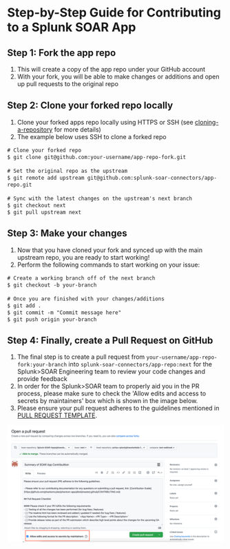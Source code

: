 # Step-by-Step Guide for Contributing to a Splunk SOAR App

## Step 1: Fork the app repo

1. This will create a copy of the app repo under your GitHub account
1. With your fork, you will be able to make changes or additions and open up pull requests to the original repo

## Step 2: Clone your forked repo locally

1. Clone your forked apps repo locally using HTTPS or SSH (see [cloning-a-repository](https://docs.github.com/en/repositories/creating-and-managing-repositories/cloning-a-repository) for more details)
1. The example below uses SSH to clone a forked repo

  ```
  # Clone your forked repo 
  $ git clone git@github.com:your-username/app-repo-fork.git
  
  # Set the original repo as the upstream
  $ git remote add upstream git@github.com:splunk-soar-connectors/app-repo.git 
  
  # Sync with the latest changes on the upstream's next branch
  $ git checkout next
  $ git pull upstream next
  ``` 
  
## Step 3: Make your changes

1. Now that you have cloned your fork and synced up with the main upstream repo, you are ready to start working!
1. Perform the following commands to start working on your issue:

  ```
  # Create a working branch off of the next branch
  $ git checkout -b your-branch
  
  # Once you are finished with your changes/additions
  $ git add .
  $ git commit -m "Commit message here"
  $ git push origin your-branch
  ``` 

## Step 4: Finally, create a Pull Request on GitHub
 
 1. The final step is to create a pull request from `your-username/app-repo-fork:your-branch` into `splunk-soar-connectors/app-repo:next` for the Splunk>SOAR Engineering team to review your code changes and provide feedback
 1. In order for the Splunk>SOAR team to properly aid you in the PR process, please make sure to check the 'Allow edits and access to secrets by maintainers' box which is shown in the image below.
 1. Please ensure your pull request adheres to the guidelines mentioned in [PULL REQUEST TEMPLATE](https://github.com/splunk-soar-connectors/.github/blob/main/.github/pull_request_template.md).
 
![PR](Images/example_pr.png)